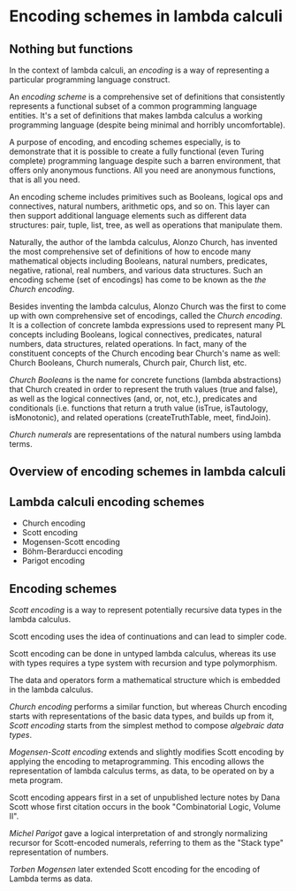 # Encoding schemes in lambda calculi


## Nothing but functions

In the context of lambda calculi, an *encoding* is a way of representing a particular programming language construct.

An *encoding scheme* is a comprehensive set of definitions that consistently represents a functional subset of a common programming language entities. It's a set of definitions that makes lambda calculus a working programming language (despite being minimal and horribly uncomfortable).

A purpose of encoding, and encoding schemes especially, is to demonstrate that it is possible to create a fully functional (even Turing complete) programming language despite such a barren environment, that offers only anonymous functions. All you need are anonymous functions, that is all you need.

An encoding scheme includes primitives such as Booleans, logical ops and connectives, natural numbers, arithmetic ops, and so on. This layer can then support additional language elements such as different data structures: pair, tuple, list, tree, as well as operations that manipulate them.

Naturally, the author of the lambda calculus, Alonzo Church, has invented the most comprehensive set of definitions of how to encode many mathematical objects including Booleans, natural numbers, predicates, negative, rational, real numbers, and various data structures. Such an encoding scheme (set of encodings) has come to be known as the *the Church encoding*.

Besides inventing the lambda calculus, Alonzo Church was the first to come up with own comprehensive set of encodings, called the *Church encoding*. It is a collection of concrete lambda expressions used to represent many PL concepts including Booleans, logical connectives, predicates, natural numbers, data structures, related operations. In fact, many of the constituent concepts of the Church encoding bear Church's name as well: Church Booleans, Church numerals, Church pair, Church list, etc.

*Church Booleans* is the name for concrete functions (lambda abstractions) that Church created in order to represent the truth values (true and false), as well as the logical connectives (and, or, not, etc.), predicates and conditionals (i.e. functions that return a truth value (isTrue, isTautology, isMonotonic), and related operations (createTruthTable, meet, findJoin).

*Church numerals* are representations of the natural numbers using lambda terms.


## Overview of encoding schemes in lambda calculi

## Lambda calculi encoding schemes
- Church encoding
- Scott encoding
- Mogensen-Scott encoding
- Böhm-Berarducci encoding
- Parigot encoding





## Encoding schemes

*Scott encoding* is a way to represent potentially recursive data types in the lambda calculus.

Scott encoding uses the idea of continuations and can lead to simpler code.

Scott encoding can be done in untyped lambda calculus, whereas its use with types requires a type system with recursion and type polymorphism.

The data and operators form a mathematical structure which is embedded in the lambda calculus.

*Church encoding* performs a similar function, but whereas Church encoding starts with representations of the basic data types, and builds up from it, *Scott encoding* starts from the simplest method to compose *algebraic data types*.

*Mogensen-Scott encoding* extends and slightly modifies Scott encoding by applying the encoding to metaprogramming. This encoding allows the representation of lambda calculus terms, as data, to be operated on by a meta program.

Scott encoding appears first in a set of unpublished lecture notes by Dana Scott whose first citation occurs in the book "Combinatorial Logic, Volume II".

*Michel Parigot* gave a logical interpretation of and strongly normalizing recursor for Scott-encoded numerals, referring to them as the "Stack type" representation of numbers.

*Torben Mogensen* later extended Scott encoding for the encoding of Lambda terms as data.
